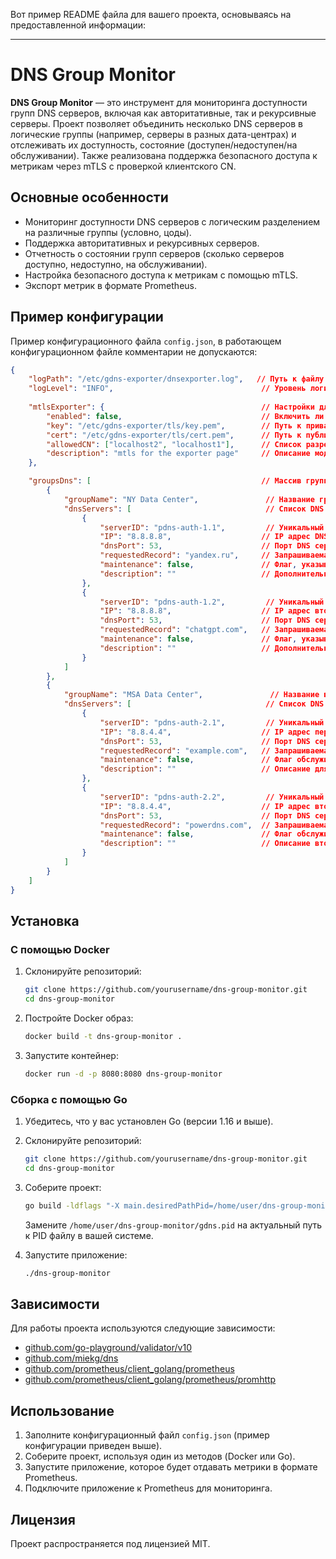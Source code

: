 Вот пример README файла для вашего проекта, основываясь на предоставленной информации:

---

# DNS Group Monitor

**DNS Group Monitor** — это инструмент для мониторинга доступности групп DNS серверов, включая как авторитативные, так и рекурсивные серверы. Проект позволяет объединить несколько DNS серверов в логические группы (например, серверы в разных дата-центрах) и отслеживать их доступность, состояние (доступен/недоступен/на обслуживании). Также реализована поддержка безопасного доступа к метрикам через mTLS с проверкой клиентского CN.

## Основные особенности
- Мониторинг доступности DNS серверов с логическим разделением на различные группы (условно, цоды).
- Поддержка авторитативных и рекурсивных серверов.
- Отчетность о состоянии групп серверов (сколько серверов доступно, недоступно, на обслуживании).
- Настройка безопасного доступа к метрикам с помощью mTLS.
- Экспорт метрик в формате Prometheus.

## Пример конфигурации

Пример конфигурационного файла `config.json`, в работающем конфигурационном файле комментарии не допускаются:

```json
{
    "logPath": "/etc/gdns-exporter/dnsexporter.log",   // Путь к файлу логов, где будут сохраняться логи работы приложения.
    "logLevel": "INFO",                                 // Уровень логирования. Может быть: "DEBUG", "INFO", "WARN", "ERROR".
    
    "mtlsExporter": {                                   // Настройки для mTLS (двусторонняя TLS аутентификация).
        "enabled": false,                               // Включить ли mTLS для экспорта метрик. Если true, будет использоваться TLS с проверкой клиентского сертификата.
        "key": "/etc/gdns-exporter/tls/key.pem",        // Путь к приватному ключу сервера для mTLS.
        "cert": "/etc/gdns-exporter/tls/cert.pem",      // Путь к публичному сертификату сервера для mTLS.
        "allowedCN": ["localhost2", "localhost1"],      // Список разрешённых значений CN (Common Name) для клиентских сертификатов. Если mTLS включен, то только клиенты с указанным CN смогут подключиться.
        "description": "mtls for the exporter page"     // Описание модуля mTLS для экспорта метрик.
    },

    "groupsDns": [                                      // Массив групп DNS серверов. Каждая группа содержит несколько серверов DNS.
        {
            "groupName": "NY Data Center",               // Название группы DNS серверов (например, для группы серверов в определённом дата-центре).
            "dnsServers": [                              // Список DNS серверов в этой группе.
                {
                    "serverID": "pdns-auth-1.1",         // Уникальный идентификатор сервера в группе.
                    "IP": "8.8.8.8",                    // IP адрес DNS сервера.
                    "dnsPort": 53,                      // Порт DNS сервера (обычно 53).
                    "requestedRecord": "yandex.ru",     // Запрашиваемая запись (например, для проверки доступности этого DNS сервера).
                    "maintenance": false,               // Флаг, указывающий, находится ли сервер в обслуживании. Если true, то сервер не проверяется на доступность.
                    "description": ""                   // Дополнительное описание сервера.
                },
                {
                    "serverID": "pdns-auth-1.2",         // Уникальный идентификатор для другого сервера.
                    "IP": "8.8.8.8",                    // IP адрес второго DNS сервера.
                    "dnsPort": 53,                      // Порт DNS сервера.
                    "requestedRecord": "chatgpt.com",   // Запрашиваемая запись для второго сервера.
                    "maintenance": false,               // Флаг, указывающий, находится ли сервер в обслуживании.
                    "description": ""                   // Дополнительное описание второго сервера.
                }
            ]
        },
        {
            "groupName": "MSA Data Center",               // Название второй группы DNS серверов (например, для другой локации или дата-центра).
            "dnsServers": [                              // Список DNS серверов для этой группы.
                {
                    "serverID": "pdns-auth-2.1",         // Уникальный идентификатор первого сервера в группе.
                    "IP": "8.8.4.4",                    // IP адрес первого DNS сервера.
                    "dnsPort": 53,                      // Порт DNS сервера.
                    "requestedRecord": "example.com",   // Запрашиваемая запись для первого сервера.
                    "maintenance": false,               // Флаг обслуживания для первого сервера.
                    "description": ""                   // Описание для первого сервера.
                },
                {
                    "serverID": "pdns-auth-2.2",         // Уникальный идентификатор второго сервера.
                    "IP": "8.8.4.4",                    // IP адрес второго DNS сервера.
                    "dnsPort": 53,                      // Порт DNS сервера.
                    "requestedRecord": "powerdns.com",  // Запрашиваемая запись для второго сервера.
                    "maintenance": false,               // Флаг обслуживания для второго сервера.
                    "description": ""                   // Описание второго сервера.
                }
            ]
        }
    ]
}

```

## Установка

### С помощью Docker

1. Склонируйте репозиторий:
    ```bash
    git clone https://github.com/yourusername/dns-group-monitor.git
    cd dns-group-monitor
    ```

2. Постройте Docker образ:
    ```bash
    docker build -t dns-group-monitor .
    ```

3. Запустите контейнер:
    ```bash
    docker run -d -p 8080:8080 dns-group-monitor
    ```

### Сборка с помощью Go

1. Убедитесь, что у вас установлен Go (версии 1.16 и выше).

2. Склонируйте репозиторий:
    ```bash
    git clone https://github.com/yourusername/dns-group-monitor.git
    cd dns-group-monitor
    ```

3. Соберите проект:
    ```bash
    go build -ldflags "-X main.desiredPathPid=/home/user/dns-group-monitor/gdns.pid" cmd/pdns/main.go
    ```

    Замените `/home/user/dns-group-monitor/gdns.pid` на актуальный путь к PID файлу в вашей системе.

4. Запустите приложение:
    ```bash
    ./dns-group-monitor
    ```

## Зависимости

Для работы проекта используются следующие зависимости:

- [github.com/go-playground/validator/v10](https://github.com/go-playground/validator)
- [github.com/miekg/dns](https://github.com/miekg/dns)
- [github.com/prometheus/client_golang/prometheus](https://github.com/prometheus/client_golang/prometheus)
- [github.com/prometheus/client_golang/prometheus/promhttp](https://github.com/prometheus/client_golang/prometheus/promhttp)

## Использование

1. Заполните конфигурационный файл `config.json` (пример конфигурации приведен выше).
2. Соберите проект, используя один из методов (Docker или Go).
3. Запустите приложение, которое будет отдавать метрики в формате Prometheus.
4. Подключите приложение к Prometheus для мониторинга.

## Лицензия

Проект распространяется под лицензией MIT.

